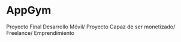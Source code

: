 # AppGym
Proyecto Final Desarrollo Móvil/ Proyecto Capaz de ser monetizado/ Freelance/ Emprendimiento

